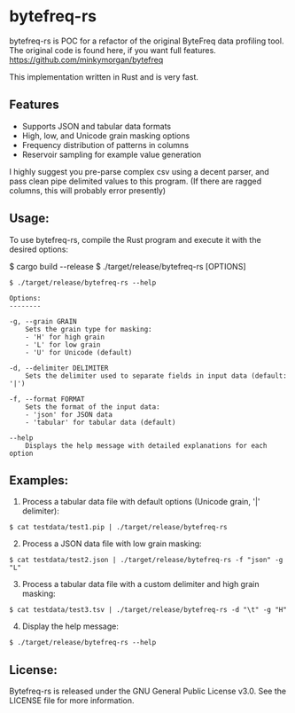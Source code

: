 # bytefreq-rs

bytefreq-rs is POC for a refactor of the original ByteFreq data profiling tool. 
The original code is found here, if you want full features. https://github.com/minkymorgan/bytefreq

This implementation written in Rust and is very fast.

## Features

- Supports JSON and tabular data formats
- High, low, and Unicode grain masking options
- Frequency distribution of patterns in columns
- Reservoir sampling for example value generation

I highly suggest you pre-parse complex csv using a decent parser, and pass clean pipe delimited values to this program. 
(If there are ragged columns, this will probably error presently)

Usage:
------

To use bytefreq-rs, compile the Rust program and execute it with the desired options:

$ cargo build --release
$ ./target/release/bytefreq-rs [OPTIONS]

```
$ ./target/release/bytefreq-rs --help

Options:
--------

-g, --grain GRAIN
    Sets the grain type for masking:
    - 'H' for high grain
    - 'L' for low grain
    - 'U' for Unicode (default)

-d, --delimiter DELIMITER
    Sets the delimiter used to separate fields in input data (default: '|')

-f, --format FORMAT
    Sets the format of the input data:
    - 'json' for JSON data
    - 'tabular' for tabular data (default)

--help
    Displays the help message with detailed explanations for each option

```
Examples:
---------

1. Process a tabular data file with default options (Unicode grain, '|' delimiter):
```
$ cat testdata/test1.pip | ./target/release/bytefreq-rs
```
2. Process a JSON data file with low grain masking:
```
$ cat testdata/test2.json | ./target/release/bytefreq-rs -f "json" -g "L"
```
3. Process a tabular data file with a custom delimiter and high grain masking:
```
$ cat testdata/test3.tsv | ./target/release/bytefreq-rs -d "\t" -g "H"
```
4. Display the help message:
```
$ ./target/release/bytefreq-rs --help
```
License:
--------

Bytefreq-rs is released under the GNU General Public License v3.0. 
See the LICENSE file for more information.

